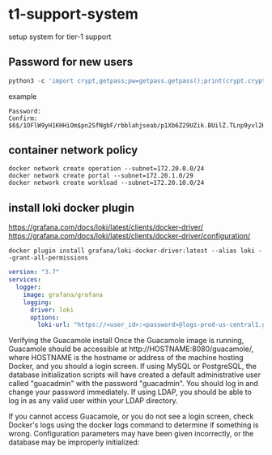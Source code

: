 # t1-support-system
setup system for tier-1 support

## Password for new users
``` python
python3 -c 'import crypt,getpass;pw=getpass.getpass();print(crypt.crypt(pw) if (pw==getpass.getpass("Confirm: ")) else exit())'
```
example
``` console
Password: 
Confirm: 
$6$/1OFlW9yH1KHHiOm$pn2SfNgbF/rbblahjseab/p1Xb6Z29UZik.BUilZ.TLnp9yvl2HViB3fs8XdVteboeioss7o2A4g1IYxw.TFJ/
```
## container network policy 
``` console
docker network create operation --subnet=172.20.0.0/24
docker network create portal --subnet=172.20.1.0/29
docker network create workload --subnet=172.20.10.0/24
```
## install loki docker plugin
https://grafana.com/docs/loki/latest/clients/docker-driver/
https://grafana.com/docs/loki/latest/clients/docker-driver/configuration/
``` console
docker plugin install grafana/loki-docker-driver:latest --alias loki --grant-all-permissions
```
``` yaml
version: "3.7"
services:
  logger:
    image: grafana/grafana
    logging:
      driver: loki
      options:
        loki-url: "https://<user_id>:<password>@logs-prod-us-central1.grafana.net/loki/api/v1/push"
```

Verifying the Guacamole install
Once the Guacamole image is running, Guacamole should be accessible at http://HOSTNAME:8080/guacamole/, where HOSTNAME is the hostname or address of the machine hosting Docker, and you should a login screen. If using MySQL or PostgreSQL, the database initialization scripts will have created a default administrative user called "guacadmin" with the password "guacadmin". You should log in and change your password immediately. If using LDAP, you should be able to log in as any valid user within your LDAP directory.

If you cannot access Guacamole, or you do not see a login screen, check Docker's logs using the docker logs command to determine if something is wrong. Configuration parameters may have been given incorrectly, or the database may be improperly initialized:
